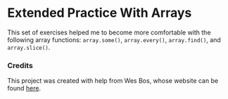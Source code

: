 # Extended Practice With Arrays

This set of exercises helped me to become more comfortable with the following array functions: ```array.some()```, ```array.every()```, ```array.find()```, and ```array.slice()```.

### Credits

This project was created with help from Wes Bos, whose website can be found [here](https://wesbos.com/).
